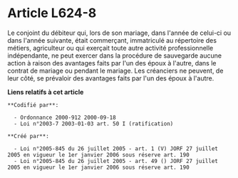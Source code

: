 # Article L624-8

Le conjoint du débiteur qui, lors de son mariage, dans l'année de celui-ci ou dans l'année suivante, était commerçant,
immatriculé au répertoire des métiers, agriculteur ou qui exerçait toute autre activité professionnelle indépendante, ne peut
exercer dans la procédure de sauvegarde aucune action à raison des avantages faits par l'un des époux à l'autre, dans le
contrat de mariage ou pendant le mariage. Les créanciers ne peuvent, de leur côté, se prévaloir des avantages faits par l'un
des époux à l'autre.

**Liens relatifs à cet article**

	**Codifié par**:

	  - Ordonnance 2000-912 2000-09-18
	  - Loi n°2003-7 2003-01-03 art. 50 I (ratification)

	**Créé par**:

	  - Loi n°2005-845 du 26 juillet 2005 - art. 1 (V) JORF 27 juillet 2005 en vigueur le 1er janvier 2006 sous réserve art. 190
	  - Loi n°2005-845 du 26 juillet 2005 - art. 49 () JORF 27 juillet 2005 en vigueur le 1er janvier 2006 sous réserve art. 190
